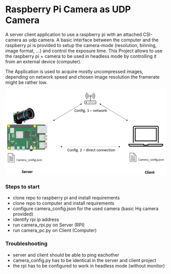 # Raspberry Pi Camera as UDP Camera
A server client application to use a raspberry pi with an attached CSI-camera as udp camera. A basic interface between the computer and the raspberry pi is provided to setup the camera-mode (resolution, binning, image format, ...) and control the exposure time. This Project allows to use the raspberry pi + camera to be used in headless mode by controlling it from an external device (computer).

The Application is used to acquire mostly uncompressed images, depending on network speed and chosen image resolution the framerate might be rather low.

![](Doc/Overview.png)

### Steps to start
- clone repo to raspberry pi and install requirements
- clone repo to computer and install requirements
- configure camera_config.json for the used camera (basic Hq camera provided)
- identify rpi ip address
- run camera_rpi.py on Server (RPI)
- run camera_pc.py on Client (Computer)

### Troubleshooting
- server and client should be able to ping eachother
- camera_config.py has to be identical in the server and client project
- the rpi has to be configured to work in headless mode (without monitor)